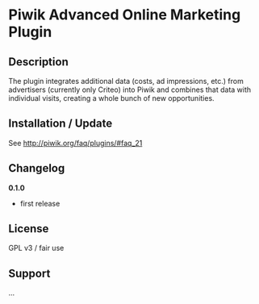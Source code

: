 # Piwik Advanced Online Marketing Plugin 

## Description

The plugin integrates additional data (costs, ad impressions, etc.) from advertisers (currently only Criteo) into Piwik 
and combines that data with individual visits, creating a whole bunch of new opportunities.

## Installation / Update

See http://piwik.org/faq/plugins/#faq_21

## Changelog

__0.1.0__
* first release

## License

GPL v3 / fair use

## Support

...
